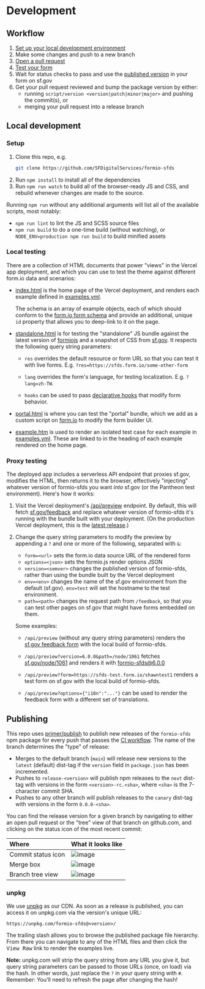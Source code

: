 # Development

## Workflow

1. [Set up your local development environment](#setup)
2. Make some changes and push to a new branch
3. [Open a pull request](https://github.com/SFDigitalServices/formio-sfds/compare?expand=1)
4. [Test your form](#proxy-testing)
5. Wait for status checks to pass and use the [published version](#publishing)
   in your form on sf.gov
6. Get your pull request reviewed and bump the package version by either:
    - running `script/version <version|patch|minor|major>` and pushing the commit(s), or
    - merging your pull request into a release branch

## Local development

### Setup
1. Clone this repo, e.g.
    ```sh
    git clone https://github.com/SFDigitalServices/formio-sfds
    ```
2. Run `npm install` to install all of the dependencies
3. Run `npm run watch` to build all of the browser-ready JS and CSS, and
   rebuild whenever changes are made to the source.

Running `npm run` without any additional arguments will list all of the
available scripts, most notably:

- `npm run lint` to lint the JS and SCSS source files
- `npm run build` to do a one-time build (without watching), or
  `NODE_ENV=production npm run build` to build minified assets

### Local testing
There are a collection of HTML documents that power "views" in the Vercel app
deployment, and which you can use to test the theme against different form.io
data and scenarios:

- [index.html](../views/index.html) is the home page of the Vercel deployment,
  and renders each example defined in [examples.yml](../src/examples.yml).

  The schema is an array of example objects, each of which should conform to
  the [form.io form schema] and provide an additional, unique `id` property
  that allows you to deep-link to it on the page.

- [standalone.html](../views/standalone.html) is for testing the "standalone"
  JS bundle against the latest version of [formiojs] and a snapshot of CSS from
  [sf.gov]. It respects the following query string parameters:

  - `res` overrides the default resource or form URL so that you can test it
    with live forms. E.g. `?res=https://sfds.form.io/some-other-form`

  - `lang` overrides the form's language, for testing localization. E.g.
    `?lang=zh-TW`.

  - `hooks` can be used to pass [declarative hooks] that
    modify form behavior.

- [portal.html](../views/portal.html) is where you can test the "portal"
  bundle, which we add as a custom script on [form.io](https://form.io) to
  modify the form builder UI.

- [example.htm](../views/example.html) is used to render an isolated test case
  for each example in [examples.yml](../src/examples.yml). These are linked to
  in the heading of each example rendered on the home page.

### Proxy testing
The deployed app includes a serverless API endpoint that proxies sf.gov,
modifies the HTML, then returns it to the browser, effectively "injecting"
whatever version of formio-sfds you want _into_ sf.gov (or the Pantheon test
environment). Here's how it works:

1. Visit the Vercel deployment's
   [/api/preview](https://formio-sfds.vercel.app/api/preview) endpoint. By
   default, this will fetch [sf.gov/feedback](https://sf.gov/feedback) and
   replace whatever version of formio-sfds it's running with the bundle built
   with your deployment. (On the production Vercel deployment, this is the
   [latest release](https://github.com/SFDigitalServices/formio-sfds/releases).)

2. Change the query string parameters to modify the preview by appending a `?`
   and one or more of the following, separated with `&`:

    - `form=<url>` sets the form.io data source URL of the rendered form
    - `options=<json>` sets the formio.js render options JSON
    - `version=<semver>` changes the published version of formio-sfds, rather
      than using the bundle built by the Vercel deployment
    - `env=<env>` changes the name of the sf.gov environment from the default
      (sf.gov). `env=test` will set the hostname to the test environment.
    - `path=<path>` changes the request path from `/feedback`, so that you can
      test other pages on sf.gov that might have forms embedded on them.

    Some examples:

    - `/api/preview` (without any query string parameters) renders the
      [sf.gov feedback form](https://sf.gov/feedback) with the local build of
      formio-sfds.

    - `/api/preview?version=6.0.0&path=/node/1061` fetches
      [sf.gov/node/1061](https://sf.gov/node/1061) and renders it with
      [formio-sfds@6.0.0](http://unpkg.com/formio-sfds@6.0.0/)

    - `/api/preview?form=https://sfds-test.form.io/shawntest1` renders a test
      form on sf.gov with the local build of formio-sfds.

    - `/api/preview?options={"i18n":"..."}` can be used to render the feedback
      form with a different set of translations.

## Publishing
This repo uses [primer/publish] to publish new releases of the `formio-sfds`
npm package for every push that passes the [CI
workflow](../.github/workflows/ci.yml). The name of the branch determines the
"type" of release:

- Merges to the default branch (`main`) will release new versions to the
  `latest` (default) dist-tag if the `version` field in `package.json` has been
  incremented.
- Pushes to `release-<version>` will publish npm releases to the `next`
  dist-tag with versions in the form `<version>-rc.<sha>`, where `<sha>` is the
  7-character commit SHA.
- Pushes to any other branch will publish releases to the `canary` dist-tag
  with versions in the form `0.0.0-<sha>`.

You can find the release version for a given branch by navigating to either an
open pull request or the "tree" view of that branch on github.com, and clicking
on the status icon of the most recent commit:

| Where | What it looks like |
| :---- | :---- |
| Commit status icon | ![image](https://user-images.githubusercontent.com/113896/80157039-33d01280-857a-11ea-83bb-d547343d4faa.png)
| Merge box | ![image](https://user-images.githubusercontent.com/113896/80157076-46e2e280-857a-11ea-9c84-12c4438f1dfd.png)
| Branch tree view | ![image](https://user-images.githubusercontent.com/113896/80157168-6b3ebf00-857a-11ea-9563-47e41985da39.png)

### unpkg
We use [unpkg] as our CDN. As soon as a release is published, you can access it
on unpkg.com via the version's unique URL:

```
https://unpkg.com/formio-sfds@<version>/
```

The trailing slash allows you to browse the published package file hierarchy.
From there you can navigate to any of the HTML files and then click the <kbd>View
Raw</kbd> link to render the examples live.

**Note:** unpkg.com will strip the query string from any URL you give it, but
query string parameters can be passed to those URLs (once, on load) via the
hash. In other words, just replace the `?` in your query string with `#`.
Remember: You'll need to refresh the page after changing the hash!

[declarative hooks]: ../#declarative-hooks
[form.io form schema]: https://github.com/formio/formio.js/wiki/Form-JSON-Schema
[formiojs]: https://www.npmjs.com/package/formiojs
[primer/publish]: https://github.com/primer/publish
[sf.gov]: https://sf.gov
[unpkg]: https://unpkg.com
